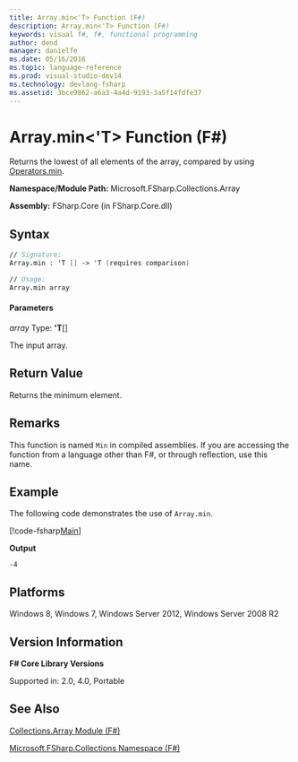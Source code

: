 ```yaml
---
title: Array.min<'T> Function (F#)
description: Array.min<'T> Function (F#)
keywords: visual f#, f#, functional programming
author: dend
manager: danielfe
ms.date: 05/16/2016
ms.topic: language-reference
ms.prod: visual-studio-dev14
ms.technology: devlang-fsharp
ms.assetid: 3bce9862-a6a3-4a4d-9193-3a5f14fdfe37 
---
```


# Array.min<'T> Function (F#)

Returns the lowest of all elements of the array, compared by using [Operators.min](https://msdn.microsoft.com/library/adea4fd7-bfad-4834-989c-7878aca81fed).

**Namespace/Module Path:** Microsoft.FSharp.Collections.Array

**Assembly:** FSharp.Core (in FSharp.Core.dll)

## Syntax

```fsharp
// Signature:
Array.min : 'T [] -> 'T (requires comparison)

// Usage:
Array.min array
```

#### Parameters

*array*
Type: **'T**[[]](https://msdn.microsoft.com/library/def20292-9aae-4596-9275-b94e594f8493)

The input array.

## Return Value

Returns the minimum element.

## Remarks

This function is named `Min` in compiled assemblies. If you are accessing the function from a language other than F#, or through reflection, use this name.

## Example

The following code demonstrates the use of `Array.min`.

[!code-fsharp[Main](snippets/fsarrays/snippet57.fs)]

**Output**

```
-4
```

## Platforms

Windows 8, Windows 7, Windows Server 2012, Windows Server 2008 R2

## Version Information

**F# Core Library Versions**

Supported in: 2.0, 4.0, Portable

## See Also

[Collections.Array Module &#40;F&#35;&#41;](Collections.Array-Module-%5BFSharp%5D.md)

[Microsoft.FSharp.Collections Namespace &#40;F&#35;&#41;](Microsoft.FSharp.Collections-Namespace-%5BFSharp%5D.md)